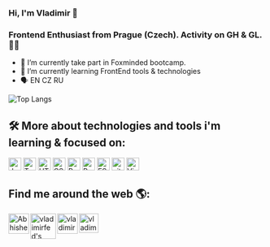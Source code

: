 ### Hi, I'm Vladimir 	:wave:

### Frontend Enthusiast from Prague (Czech). Activity on GH & GL. 	:technologist:



- 🔭 I’m currently take part in  Foxminded bootcamp. 
- 🌱 I’m currently learning FrontEnd tools & technologies
- 	:speaking_head:   EN CZ RU

![Top Langs](https://github-readme-stats.vercel.app/api/top-langs/?username=vladimirfed&layout=compact&theme=dark&hide_border=true)  <br>
<!--    - ![GitHub last commit](https://img.shields.io/github/last-commit/vladimirfed/name_repo) 
 -->


## 🛠  More about technologies and tools i'm learning & focused on:
<a name="learning-now"></a>
<img src="https://img.shields.io/badge/JavaScript-282C34?logo=javascript&logoColor=F7DF1E" alt="JavaScript logo" title="JavaScript" height="25" />
<img src="https://img.shields.io/badge/TypeScript-282C34?logo=typescript&logoColor=3178C6" alt="TypeScript logo" title="TypeScript" height="25" />
<img src="https://img.shields.io/badge/HTML5-282C34?logo=html5&logoColor=E34F26" alt="HTML5 logo" title="HTML5" height="25" />
<img src="https://img.shields.io/badge/CSS3-282C34?logo=css3&logoColor=1572B6" alt="CSS3 logo" title="CSS3" height="25" />
<img src="https://img.shields.io/badge/React-282C34?logo=react&logoColor=61DAFB" alt="React logo" title="React" height="25" />
<img src="https://img.shields.io/badge/Redux-282C34?logo=redux&logoColor=764ABC" alt="Redux logo" title="Redux" height="25" />
<img src="https://img.shields.io/badge/ESLint-282C34?logo=eslint&logoColor=4B32C3" alt="ESLint logo" title="ESLint" height="25" />
<img src="https://img.shields.io/badge/git-282C34?logo=git&logoColor=F05032" alt="git logo" title="git" height="25" />
<img src="https://img.shields.io/badge/VS%20Code-282C34?logo=visual-studio-code&logoColor=007ACC" alt="Visual Studio Code logo" title="Visual Studio Code" height="25" />
<!-- <img src="https://img.shields.io/badge/Jest-282C34?logo=jest&logoColor=C21325" alt="Jest logo" title="Jest" height="25" />
 -->


## Find me around the web 🌎:
<a href="https://www.linkedin.com/in/vladimir-fedarenka/">
  <img align="left" alt="Abhishek's LinkedIN" width="40px" src="https://raw.githubusercontent.com/peterthehan/peterthehan/master/assets/linkedin.svg" />
</a>
<a href="mailto:fedarenkav@gmail.com">
  <img align="left" alt="vladimirfed's mail" width="50px" src="https://upload.wikimedia.org/wikipedia/commons/thumb/7/7e/Gmail_icon_%282020%29.svg/2560px-Gmail_icon_%282020%29.svg.png" />
</a>
<a href="https://www.codewars.com/users/vladimirfed">
  <img align="left" alt="vladimirfed's Codewars" width="40px" src="https://stephaniecunnane.com/assets/codewars_logo.png" />
</a>
<a href="https://lichess.org/@/CharlieGordon185">
  <img align="left" alt="vladimirfed's Lichess" width="38px" src="https://image.spreadshirtmedia.net/image-server/v1/compositions/T1459A839PA4459PT28D182669019FS4854/views/1,width=650,height=650,appearanceId=839/our-logo-is-now-wearable-so-you-can-show-your-lichess-pride-every-day.jpg" />
</a>


